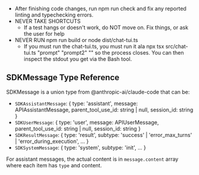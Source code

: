 - After finishing code changes, run npm run check and fix any reported linting and typechecking errors.
- NEVER TAKE SHORTCUTS
    - If a test hangs or doesn't work, do NOT move on. Fix things, or ask the user for help
- NEVER RUN npm run build or node dist/chat-tui.ts
    - If you must run the chat-tui.ts, you must run it ala npx tsx src/chat-tui.ts "prompt" "prompt2" "<EXIT>" so the process closes. You can then inspect the stdout you get via the Bash tool.

## SDKMessage Type Reference
SDKMessage is a union type from @anthropic-ai/claude-code that can be:
- `SDKAssistantMessage`: { type: 'assistant', message: APIAssistantMessage, parent_tool_use_id: string | null, session_id: string }
- `SDKUserMessage`: { type: 'user', message: APIUserMessage, parent_tool_use_id: string | null, session_id: string }
- `SDKResultMessage`: { type: 'result', subtype: 'success' | 'error_max_turns' | 'error_during_execution', ... }
- `SDKSystemMessage`: { type: 'system', subtype: 'init', ... }

For assistant messages, the actual content is in `message.content` array where each item has `type` and content.